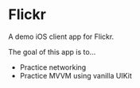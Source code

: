 # Flickr
A demo iOS client app for Flickr.

The goal of this app is to...

- Practice networking
- Practice MVVM using vanilla UIKit
